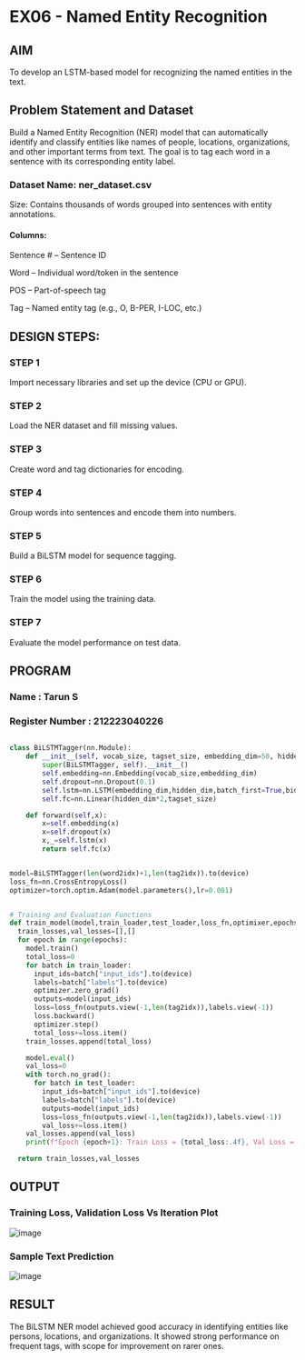 # EX06 - Named Entity Recognition

## AIM
To develop an LSTM-based model for recognizing the named entities in the text.

## Problem Statement and Dataset
Build a Named Entity Recognition (NER) model that can automatically identify and classify entities like names of people, locations, organizations, and other important terms from text. The goal is to tag each word in a sentence with its corresponding entity label.


### Dataset Name: ner_dataset.csv

Size: Contains thousands of words grouped into sentences with entity annotations.

#### Columns:

Sentence # – Sentence ID

Word – Individual word/token in the sentence

POS – Part-of-speech tag

Tag – Named entity tag (e.g., O, B-PER, I-LOC, etc.)



## DESIGN STEPS:
### STEP 1
Import necessary libraries and set up the device (CPU or GPU).
### STEP 2
Load the NER dataset and fill missing values.
### STEP 3
Create word and tag dictionaries for encoding.
### STEP 4
Group words into sentences and encode them into numbers.
### STEP 5
Build a BiLSTM model for sequence tagging.
### STEP 6
Train the model using the training data.
### STEP 7
Evaluate the model performance on test data.


## PROGRAM
### Name : Tarun S
### Register Number : 212223040226
```python

class BiLSTMTagger(nn.Module):
    def __init__(self, vocab_size, tagset_size, embedding_dim=50, hidden_dim=100):
        super(BiLSTMTagger, self).__init__()
        self.embedding=nn.Embedding(vocab_size,embedding_dim)
        self.dropout=nn.Dropout(0.1)
        self.lstm=nn.LSTM(embedding_dim,hidden_dim,batch_first=True,bidirectional=True)
        self.fc=nn.Linear(hidden_dim*2,tagset_size)

    def forward(self,x):
        x=self.embedding(x)
        x=self.dropout(x)
        x,_=self.lstm(x)
        return self.fc(x)


model=BiLSTMTagger(len(word2idx)+1,len(tag2idx)).to(device)
loss_fn=nn.CrossEntropyLoss()
optimizer=torch.optim.Adam(model.parameters(),lr=0.001)


# Training and Evaluation Functions
def train_model(model,train_loader,test_loader,loss_fn,optimixer,epochs=3):
  train_losses,val_losses=[],[]
  for epoch in range(epochs):
    model.train()
    total_loss=0
    for batch in train_loader:
      input_ids=batch["input_ids"].to(device)
      labels=batch["labels"].to(device)
      optimizer.zero_grad()
      outputs=model(input_ids)
      loss=loss_fn(outputs.view(-1,len(tag2idx)),labels.view(-1))
      loss.backward()
      optimizer.step()
      total_loss+=loss.item()
    train_losses.append(total_loss)

    model.eval()
    val_loss=0
    with torch.no_grad():
      for batch in test_loader:
        input_ids=batch["input_ids"].to(device)
        labels=batch["labels"].to(device)
        outputs=model(input_ids)
        loss=loss_fn(outputs.view(-1,len(tag2idx)),labels.view(-1))
        val_loss+=loss.item()
    val_losses.append(val_loss)
    print(f"Epoch {epoch+1}: Train Loss = {total_loss:.4f}, Val Loss = {val_loss:.4f}")

  return train_losses,val_losses


```
## OUTPUT

### Training Loss, Validation Loss Vs Iteration Plot
![image](https://github.com/user-attachments/assets/3d2736b2-fa0f-4506-8711-b40a64e81172)



### Sample Text Prediction

![image](https://github.com/user-attachments/assets/694b40c8-a26b-4a0f-acc4-a9c28ccd7782)




## RESULT
The BiLSTM NER model achieved good accuracy in identifying entities like persons, locations, and organizations. It showed strong performance on frequent tags, with scope for improvement on rarer ones.

